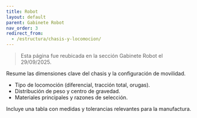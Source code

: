 ```yaml
---
title: Robot
layout: default
parent: Gabinete Robot
nav_order: 3
redirect_from:
  - /estructura/chasis-y-locomocion/
---
```


> Esta página fue reubicada en la sección Gabinete Robot el 29/09/2025.

Resume las dimensiones clave del chasis y la configuración de movilidad.

- Tipo de locomoción (diferencial, tracción total, orugas).
- Distribución de peso y centro de gravedad.
- Materiales principales y razones de selección.

Incluye una tabla con medidas y tolerancias relevantes para la manufactura.
